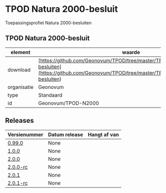 # TPOD Natura 2000-besluit

Toepassingsprofiel Natura 2000-besluiten

## TPOD Natura 2000-besluit

|element|waarde|
|-----|------|
| download  | [https://github.com/Geonovum/TPOD/tree/master/TPOD%20Natura%202000-besluiten](<https://github.com/Geonovum/TPOD/tree/master/TPOD%20Natura%202000-besluiten>)|
| organisatie  |Geonovum|
| type  |Standaard|
| id  |Geonovum/TPOD-N2000|

## Releases

|Versienummer|Datum release|Hangt af van
|-------|-------|-----|
| [0.99.0](<https://github.com/Geonovum/TPOD/blob/master/TPOD Natura 2000-besluiten/TPOD Natura 2000-besluiten v0.99.0.pdf>)|None||
| [1.0.0](<https://github.com/Geonovum/TPOD/blob/master/TPOD Natura 2000-besluiten/TPOD Natura 2000-besluiten v1.0.0.pdf>)|None||
| [2.0.0](<https://github.com/Geonovum/TPOD/blob/master/TPOD Natura 2000-besluiten/TPOD_Natura_2000-besluiten_v2.0.0.pdf>)|None||
| [2.0.0-rc](<https://github.com/Geonovum/TPOD/blob/master/TPOD Natura 2000-besluiten/TPOD_Natura_2000-besluiten_v2.0.0-rc.pdf>)|None||
| [2.0.1](<https://github.com/Geonovum/TPOD/blob/master/TPOD Natura 2000-besluiten/TPOD_Natura_2000-besluiten_v2.0.1.pdf>)|None||
| [2.0.1-rc](<https://github.com/Geonovum/TPOD/blob/master/TPOD Natura 2000-besluiten/TPOD_Natura_2000-besluiten_v2.0.1-rc.pdf>)|None||

